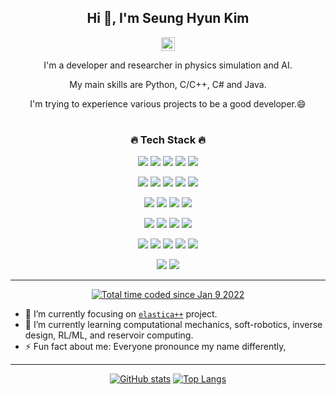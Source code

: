 <div align="center">
 <h2> Hi 👋, I'm Seung Hyun Kim </h2>
 
 [<img align="center" alt="skim0119 | LinkedIn" width="22px" src="https://cdn.jsdelivr.net/npm/simple-icons@v3/icons/linkedin.svg" />][linkedin]
 
 <p> I'm a developer and researcher in physics simulation and AI.</p>
 <p> My main skills are Python, C/C++, C# and Java.</p>
 <p> I'm trying to experience various projects to be a good developer.😄 </p>

#

 <h3>🔥 Tech Stack 🔥</h3>
<p>
 <img src="https://img.shields.io/badge/Python-3776AB?style=flat&logo=Python&logoColor=white"/>
 <img src="https://img.shields.io/badge/C/C++-00599C?style=flat&logo=cplusplus&logoColor=#00599C"/>
 <img src="https://img.shields.io/badge/C%23-239120?style=flat&logo=csharp&logoColor=#239120"/>
 <img src="https://img.shields.io/badge/Java-007396?style=flat&logo=Java&logoColor=white"/>
 <img src="https://img.shields.io/badge/Mathematica-DD1100?style=flat&logo=wolframmathematica&logoColor=white"/>
</p>
<p>
 <img src="https://img.shields.io/badge/TensorFlow-FF6F00?style=flat&logo=tensorflow&logoColor=white"/>
 <img src="https://img.shields.io/badge/PyTorch-EE4C2C?style=flat&logo=pytorch&logoColor=white"/>
 <img src="https://img.shields.io/badge/Anaconda-44A833?style=flat&logo=anaconda&logoColor=white"/>
 <img src="https://img.shields.io/badge/Docker-2496ED?style=flat&logo=docker&logoColor=white"/>
 <img src="https://img.shields.io/badge/Ubuntu-E95420?style=flat&logo=ubuntu&logoColor=white"/>
</p>
<p>
 <img src="https://img.shields.io/badge/Rhino-801010?style=flat&logo=rhinoceros&logoColor=white"/>
 <img src="https://img.shields.io/badge/Autodesk-0696D7?style=flat&logo=autodesk&logoColor=white"/>
 <img src="https://img.shields.io/badge/Solidworks/Abaqus-005386?style=flat&logo=dassaultsystemes&logoColor=white"/>
 <img src="https://img.shields.io/badge/Ansys-FFB71B?style=flat&logo=ansys&logoColor=black"/>
</p>
<p>
 <img src="https://img.shields.io/badge/Illustrator-FF9A00?style=flat&logo=adobeillustrator&logoColor=white"/>
 <img src="https://img.shields.io/badge/Photoshop-31A8FF?style=flat&logo=adobephotoshop&logoColor=white"/>
 <img src="https://img.shields.io/badge/After%20Effects-9999FF?style=flat&logo=adobeaftereffects&logoColor=white"/>
 <img src="https://img.shields.io/badge/Audition-9999FF?style=flat&logo=adobeaudition&logoColor=white"/>
</p>
<p>
 <img src="https://img.shields.io/badge/CLion-000000?style=flat&logo=CLion&logoColor=white"/>
 <img src="https://img.shields.io/badge/Eclipse-2C2255?style=flat&logo=eclipseide&logoColor=white"/>
 <img src="https://img.shields.io/badge/PyCharm-000000?style=flat&logo=pycharm&logoColor=white"/>
 <img src="https://img.shields.io/badge/Visual%20Studio%20Code-007ACC?style=flat&logo=visualstudiocode&logoColor=white"/>
 <img src="https://img.shields.io/badge/Vim-019733?style=flat&logo=vim&logoColor=white"/>
</p>
<p>
 <img src="https://img.shields.io/badge/GitHub-gray?style=flat&logo=GitHub&logoColor=black"/>
 <img src="https://img.shields.io/badge/Git-blue?style=flat&logo=Git&logoColor=F05032"/>
</p>
 
---
 
<!--
Wakatime: Supported styles are default, plastic, flat, flat-square, for-the-badge, and social.
-->
<p><a href="https://wakatime.com/@7510e6c6-66ea-48a3-961b-e56cf50d5871"><img src="https://wakatime.com/badge/user/7510e6c6-66ea-48a3-961b-e56cf50d5871.svg" alt="Total time coded since Jan 9 2022" /></a></p>

</div>
 
- 🔭 I’m currently focusing on [`elastica++`](https://www.cosseratrods.org/) project.
- 🌱 I’m currently learning computational mechanics, soft-robotics, inverse design, RL/ML, and reservoir computing.
- ⚡ Fun fact about me: Everyone pronounce my name differently,

---

<div align="center">
 
[![GitHub stats](https://github-readme-stats.vercel.app/api?username=skim0119&count_private=true&show_icons=true&theme=dark)](https://github.com/anuraghazra/github-readme-stats)
[![Top Langs](https://github-readme-stats.vercel.app/api/top-langs/?username=skim0119&count_private=true&theme=dark&layout=compact)](https://github.com/anuraghazra/github-readme-stats)
 
<!-- [![Wakatime stats](https://github-readme-stats.vercel.app/api/wakatime?username=skim0119)](https://github.com/anuraghazra/github-readme-stats) -->

</div>


[linkedin]: https://www.linkedin.com/in/seung-hyun-kim-6118a3157

<!--
**skim0119/skim0119** is a ✨ _special_ ✨ repository because its `README.md` (this file) appears on your GitHub profile.

- 👯 I’m looking to collaborate on ...
- 🤔 I’m looking for help with ...
- 💬 Ask me about ...
- 😄 Pronouns: ...


-->
